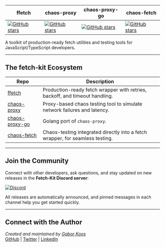| ffetch | chaos-proxy | chaos-proxy-go | chaos-fetch |
|--------|------------|------------|------------|
| [![GitHub stars](https://img.shields.io/github/stars/fetch-kit/ffetch?style=social)](https://github.com/fetch-kit/ffetch) | [![GitHub stars](https://img.shields.io/github/stars/fetch-kit/chaos-proxy?style=social)](https://github.com/fetch-kit/chaos-proxy) | [![GitHub stars](https://img.shields.io/github/stars/fetch-kit/chaos-proxy-go?style=social)](https://github.com/fetch-kit/chaos-proxy-go) | [![GitHub stars](https://img.shields.io/github/stars/fetch-kit/chaos-fetch?style=social)](https://github.com/fetch-kit/chaos-fetch) |

A toolkit of production-ready fetch utilities and testing tools for JavaScript/TypeScript developers.

---

## The fetch-kit Ecosystem

| Repo | Description |
|------|-------------|
| [ffetch](https://github.com/fetch-kit/ffetch) | Production-ready fetch wrapper with retries, backoff, and timeout handling. |
| [chaos-proxy](https://github.com/fetch-kit/chaos-proxy) | Proxy-based chaos testing tool to simulate network failures and latency. |
| [chaos-proxy-go](https://github.com/fetch-kit/chaos-proxy-go) | Golang port of `chaos-proxy`. |
| [chaos-fetch](https://github.com/fetch-kit/chaos-fetch) | Chaos-testing integrated directly into a fetch wrapper, for seamless testing. |

---

## Join the Community

Connect with other developers, ask questions, and stay updated on new releases in the **Fetch-Kit Discord server**:

[![Discord](https://img.shields.io/badge/Discord-Join_Fetch--Kit-7289DA?logo=discord&logoColor=white)](https://discord.gg/sdyPBPCDUg)

All releases are automatically announced, and pinned messages in each channel help you get started quickly.

---

## Connect with the Author

*Created and maintained by [Gabor Koos](https://gaborkoos.com)*  
[GitHub](https://github.com/gkoos) | [Twitter](https://x.com/gkoos430) | [LinkedIn](https://www.linkedin.com/in/gabor-koos/)
